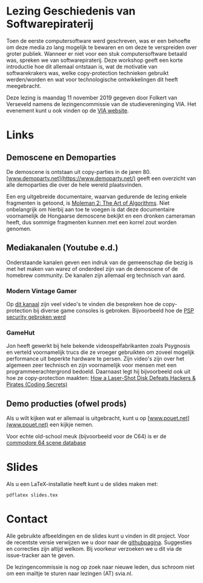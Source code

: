 # Lezing Geschiedenis van Softwarepiraterij

Toen de eerste computersoftware werd geschreven, was er een behoefte om deze
media zo lang mogelijk te bewaren en om deze te verspreiden over groter publiek.
Wanneer er niet voor een stuk computersoftware betaald was, spreken we van
softwarepiraterij. Deze workshop geeft een korte introductie hoe dit allemaal
ontstaan is, wat de motivatie van softwarekrakers was, welke copy-protection
technieken gebruikt werden/worden en wat voor technologische ontwikkelingen dit
heeft meegebracht.

Deze lezing is maandag 11 november 2019 gegeven door Folkert van Verseveld
namens de lezingencommissie van de studievereninging VIA. Het evenement kunt u
ook vinden op de [VIA website](https://svia.nl/activities/770/).

# Links

## Demoscene en Demoparties

De demoscene is ontstaan uit copy-parties in de jaren 80.
[www.demoparty.net](https://www.demoparty.net/) geeft een overzicht van alle
demoparties die over de hele wereld plaatsvinden.

Een erg uitgebreide documentaire, waarvan gedurende de lezing enkele fragmenten
is getoond, is [Moleman 2: The Art of Algorithms](https://www.youtube.com/watch?v=iRkZcTg1JWU).
Niet onbelangrijk om hierbij aan toe te voegen is dat deze documentaire
voornamelijk de Hongaarse demoscene bekijkt en een dronken cameraman heeft, dus
sommige fragmenten kunnen met een korrel zout worden genomen.

## Mediakanalen (Youtube e.d.)

Onderstaande kanalen geven een indruk van de gemeenschap die bezig is met het
maken van warez of onderdeel zijn van de demoscene of de homebrew community. De
kanalen zijn allemaal erg technisch van aard.

### Modern Vintage Gamer

Op [dit kanaal](https://www.youtube.com/user/jimako123) zijn veel video's te
vinden die bespreken hoe de copy-protection bij diverse game consoles is
gebroken. Bijvoorbeeld hoe de
[PSP security gebroken werd](https://www.youtube.com/watch?v=qIxKPu20R58)

### GameHut

Jon heeft gewerkt bij hele bekende videospelfabrikanten zoals Psygnosis en
verteld voornamelijk trucs die ze vroeger gebruikten om zoveel mogelijk
performance uit beperkte hardware te persen. Zijn video's zijn over het algemeen
zeer technisch en zijn voornamelijk voor mensen met een programmeerachtergrond
bedoeld.
Daarnaast legt hij bijvoorbeeld ook uit hoe ze copy-protection maakten:
[How a Laser-Shot Disk Defeats Hackers & Pirates (Coding Secrets)](https://www.youtube.com/watch?v=Qaq9vlfoGnA)

## Demo producties (ofwel prods)

Als u wilt kijken wat er allemaal is uitgebracht, kunt u op
[www.pouet.net](www.pouet.net) een kijkje nemen.

Voor echte old-school meuk (bijvoorbeeld voor de C64) is er de [commodore 64
scene database](https://csdb.dk/)

# Slides

Als u een LaTeX-installatie heeft kunt u de slides maken met:
```
pdflatex slides.tex
```

# Contact

Alle gebruikte afbeeldingen en de slides kunt u vinden in dit project. Voor de
recentste versie verwijzen we u door naar de [githubpagina](https://github.com/FolkertVanVerseveld/lezing_warez).
Suggesties en correcties zijn altijd welkom. Bij voorkeur verzoeken we u dit via
de issue-tracker aan te geven.

De lezingencommissie is nog op zoek naar nieuwe leden, dus schroom niet om een
mailtje te sturen naar lezingen (AT) svia.nl.
